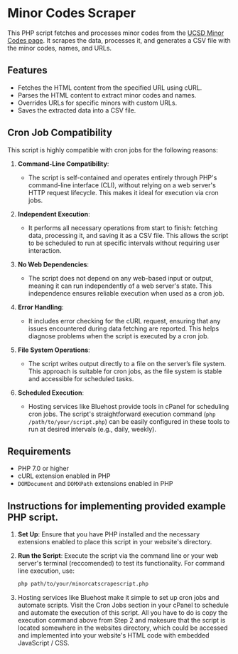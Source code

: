 # Minor Codes Scraper

This PHP script fetches and processes minor codes from the [UCSD Minor Codes page](https://blink.ucsd.edu/instructors/academic-info/majors/minor-codes.html). It scrapes the data, processes it, and generates a CSV file with the minor codes, names, and URLs. 

## Features

- Fetches the HTML content from the specified URL using cURL.
- Parses the HTML content to extract minor codes and names.
- Overrides URLs for specific minors with custom URLs.
- Saves the extracted data into a CSV file.

## Cron Job Compatibility

This script is highly compatible with cron jobs for the following reasons:

1. **Command-Line Compatibility**:
   - The script is self-contained and operates entirely through PHP's command-line interface (CLI), without relying on a web server's HTTP request lifecycle. This makes it ideal for execution via cron jobs.

2. **Independent Execution**:
   - It performs all necessary operations from start to finish: fetching data, processing it, and saving it as a CSV file. This allows the script to be scheduled to run at specific intervals without requiring user interaction.

3. **No Web Dependencies**:
   - The script does not depend on any web-based input or output, meaning it can run independently of a web server's state. This independence ensures reliable execution when used as a cron job.

4. **Error Handling**:
   - It includes error checking for the cURL request, ensuring that any issues encountered during data fetching are reported. This helps diagnose problems when the script is executed by a cron job.

5. **File System Operations**:
   - The script writes output directly to a file on the server’s file system. This approach is suitable for cron jobs, as the file system is stable and accessible for scheduled tasks.

6. **Scheduled Execution**:
   - Hosting services like Bluehost provide tools in cPanel for scheduling cron jobs. The script's straightforward execution command (`php /path/to/your/script.php`) can be easily configured in these tools to run at desired intervals (e.g., daily, weekly).

## Requirements

- PHP 7.0 or higher
- cURL extension enabled in PHP
- `DOMDocument` and `DOMXPath` extensions enabled in PHP

## Instructions for implementing provided example PHP script.

1. **Set Up**: Ensure that you have PHP installed and the necessary extensions enabled to place this script in your website's directory.

2. **Run the Script**: Execute the script via the command line or your web server's terminal (reccomended) to test its functionality. For command line execution, use:
   ```bash
   php path/to/your/minorcatscrapescript.php

3. Hosting services like Bluehost make it simple to set up cron jobs and automate scripts. Visit the Cron Jobs section in your cPanel to schedule and automate the execution of this script. All you have to do is copy the execution command above from Step 2 and makesure that the script is located somewhere in the websites directory, which could be accessed and implemented into your website's HTML code with embedded JavaScript / CSS.
